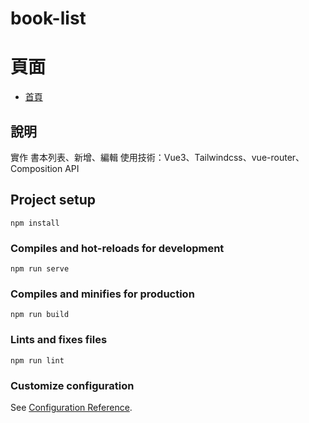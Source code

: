 # book-list

# 頁面

- [首頁](https://peterchen-jianrong.github.io/book-list-practice/#/books)

## 說明

實作 書本列表、新增、編輯
使用技術：Vue3、Tailwindcss、vue-router、Composition API

## Project setup
```
npm install
```

### Compiles and hot-reloads for development
```
npm run serve
```

### Compiles and minifies for production
```
npm run build
```

### Lints and fixes files
```
npm run lint
```

### Customize configuration
See [Configuration Reference](https://cli.vuejs.org/config/).
